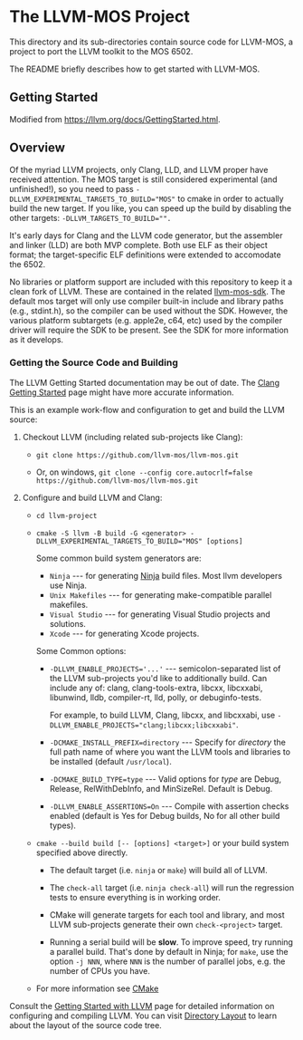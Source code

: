 # The LLVM-MOS Project

This directory and its sub-directories contain source code for LLVM-MOS,
a project to port the LLVM toolkit to the MOS 6502.

The README briefly describes how to get started with LLVM-MOS.

## Getting Started

Modified from https://llvm.org/docs/GettingStarted.html.

## Overview

Of the myriad LLVM projects, only Clang, LLD, and LLVM proper have received
attention. The MOS target is still considered experimental (and unfinished!),
so you need to pass `-DLLVM_EXPERIMENTAL_TARGETS_TO_BUILD="MOS"` to cmake in
order to actually build the new target. If you like, you can speed up the
build by disabling the other targets: `-DLLVM_TARGETS_TO_BUILD="".`

It's early days for Clang and the LLVM code generator, but the assembler and
linker (LLD) are both MVP complete. Both use ELF as their object format; the
target-specific ELF definitions were extended to accomodate the 6502.

No libraries or platform support are included with this repository to keep it
a clean fork of LLVM. These are contained in the related
[llvm-mos-sdk](http://github.com/llvm-mos/llvm-mos-sdk). The default mos
target will only use compiler built-in include and library paths (e.g.,
stdint.h), so the compiler can be used without the SDK. However, the various
platform subtargets (e.g. apple2e, c64, etc) used by the compiler driver will
require the SDK to be present. See the SDK for more information as it develops.

### Getting the Source Code and Building

The LLVM Getting Started documentation may be out of date.  The [Clang
Getting Started](http://clang.llvm.org/get_started.html) page might have more
accurate information.

This is an example work-flow and configuration to get and build the LLVM source:

1. Checkout LLVM (including related sub-projects like Clang):

     * ``git clone https://github.com/llvm-mos/llvm-mos.git``

     * Or, on windows, ``git clone --config core.autocrlf=false
    https://github.com/llvm-mos/llvm-mos.git``

2. Configure and build LLVM and Clang:

     * ``cd llvm-project``

     * ``cmake -S llvm -B build -G <generator> -DLLVM_EXPERIMENTAL_TARGETS_TO_BUILD="MOS" [options]``

        Some common build system generators are:

        * ``Ninja`` --- for generating [Ninja](https://ninja-build.org)
          build files. Most llvm developers use Ninja.
        * ``Unix Makefiles`` --- for generating make-compatible parallel makefiles.
        * ``Visual Studio`` --- for generating Visual Studio projects and
          solutions.
        * ``Xcode`` --- for generating Xcode projects.

        Some Common options:

        * ``-DLLVM_ENABLE_PROJECTS='...'`` --- semicolon-separated list of the LLVM
          sub-projects you'd like to additionally build. Can include any of: clang,
          clang-tools-extra, libcxx, libcxxabi, libunwind, lldb, compiler-rt, lld,
          polly, or debuginfo-tests.

          For example, to build LLVM, Clang, libcxx, and libcxxabi, use
          ``-DLLVM_ENABLE_PROJECTS="clang;libcxx;libcxxabi"``.

        * ``-DCMAKE_INSTALL_PREFIX=directory`` --- Specify for *directory* the full
          path name of where you want the LLVM tools and libraries to be installed
          (default ``/usr/local``).

        * ``-DCMAKE_BUILD_TYPE=type`` --- Valid options for *type* are Debug,
          Release, RelWithDebInfo, and MinSizeRel. Default is Debug.

        * ``-DLLVM_ENABLE_ASSERTIONS=On`` --- Compile with assertion checks enabled
          (default is Yes for Debug builds, No for all other build types).

      * ``cmake --build build [-- [options] <target>]`` or your build system specified above
        directly.

        * The default target (i.e. ``ninja`` or ``make``) will build all of LLVM.

        * The ``check-all`` target (i.e. ``ninja check-all``) will run the
          regression tests to ensure everything is in working order.

        * CMake will generate targets for each tool and library, and most
          LLVM sub-projects generate their own ``check-<project>`` target.

        * Running a serial build will be **slow**.  To improve speed, try running a
          parallel build.  That's done by default in Ninja; for ``make``, use the option
          ``-j NNN``, where ``NNN`` is the number of parallel jobs, e.g. the number of
          CPUs you have.

      * For more information see [CMake](https://llvm.org/docs/CMake.html)

Consult the
[Getting Started with LLVM](https://llvm.org/docs/GettingStarted.html#getting-started-with-llvm)
page for detailed information on configuring and compiling LLVM. You can visit
[Directory Layout](https://llvm.org/docs/GettingStarted.html#directory-layout)
to learn about the layout of the source code tree.
